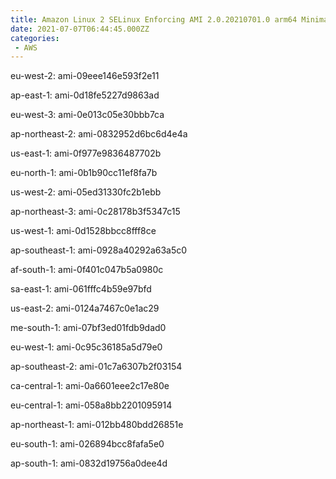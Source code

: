 ```yaml
---
title: Amazon Linux 2 SELinux Enforcing AMI 2.0.20210701.0 arm64 Minimal HVM gp2
date: 2021-07-07T06:44:45.000ZZ
categories:
 - AWS
---
```


eu-west-2: ami-09eee146e593f2e11

ap-east-1: ami-0d18fe5227d9863ad

eu-west-3: ami-0e013c05e30bbb7ca

ap-northeast-2: ami-0832952d6bc6d4e4a

us-east-1: ami-0f977e9836487702b

eu-north-1: ami-0b1b90cc11ef8fa7b

us-west-2: ami-05ed31330fc2b1ebb

ap-northeast-3: ami-0c28178b3f5347c15

us-west-1: ami-0d1528bbcc8fff8ce

ap-southeast-1: ami-0928a40292a63a5c0

af-south-1: ami-0f401c047b5a0980c

sa-east-1: ami-061fffc4b59e97bfd

us-east-2: ami-0124a7467c0e1ac29

me-south-1: ami-07bf3ed01fdb9dad0

eu-west-1: ami-0c95c36185a5d79e0

ap-southeast-2: ami-01c7a6307b2f03154

ca-central-1: ami-0a6601eee2c17e80e

eu-central-1: ami-058a8bb2201095914

ap-northeast-1: ami-012bb480bdd26851e

eu-south-1: ami-026894bcc8fafa5e0

ap-south-1: ami-0832d19756a0dee4d

